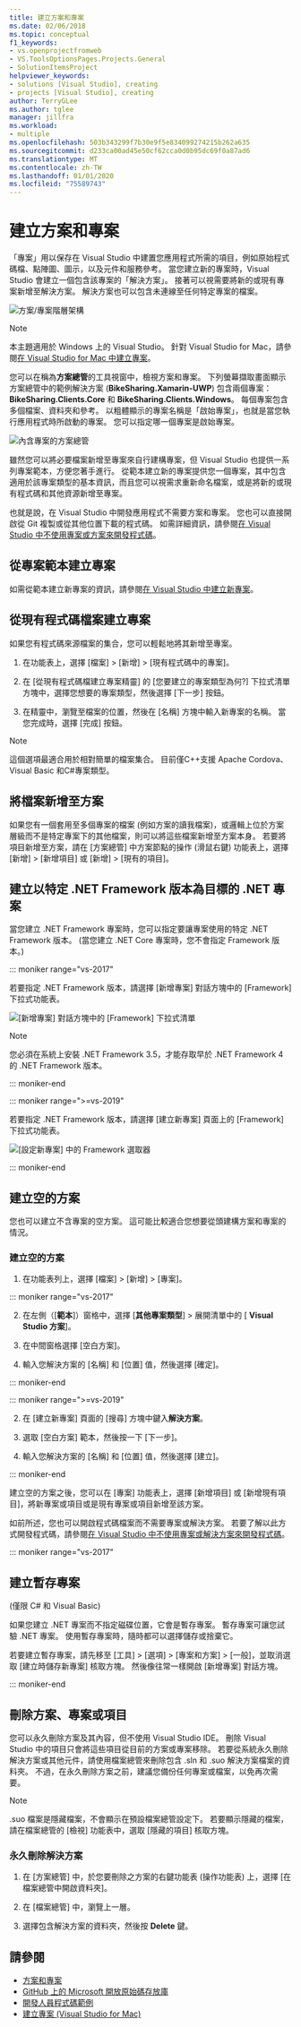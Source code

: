 ```yaml
---
title: 建立方案和專案
ms.date: 02/06/2018
ms.topic: conceptual
f1_keywords:
- vs.openprojectfromweb
- VS.ToolsOptionsPages.Projects.General
- SolutionItemsProject
helpviewer_keywords:
- solutions [Visual Studio], creating
- projects [Visual Studio], creating
author: TerryGLee
ms.author: tglee
manager: jillfra
ms.workload:
- multiple
ms.openlocfilehash: 503b343299f7b30e9f5e834099274215b262a635
ms.sourcegitcommit: d233ca00ad45e50cf62cca0d0b95dc69f0a87ad6
ms.translationtype: MT
ms.contentlocale: zh-TW
ms.lasthandoff: 01/01/2020
ms.locfileid: "75589743"
---
```

# <a name="create-solutions-and-projects"></a>建立方案和專案

「專案」用以保存在 Visual Studio 中建置您應用程式所需的項目，例如原始程式碼檔、點陣圖、圖示，以及元件和服務參考。 當您建立新的專案時，Visual Studio 會建立一個包含該專案的「解決方案」。 接著可以視需要將新的或現有專案新增至解決方案。 解決方案也可以包含未連線至任何特定專案的檔案。

![方案/專案階層架構](./media/vside-proj-soln.png)

> [!NOTE]
> 本主題適用於 Windows 上的 Visual Studio。 針對 Visual Studio for Mac，請參閱[在 Visual Studio for Mac 中建立專案](/visualstudio/mac/create-new-projects)。

您可以在稱為**方案總管**的工具視窗中，檢視方案和專案。 下列螢幕擷取畫面顯示方案總管中的範例解決方案 (**BikeSharing.Xamarin-UWP**) 包含兩個專案：**BikeSharing.Clients.Core** 和 **BikeSharing.Clients.Windows**。 每個專案包含多個檔案、資料夾和參考。 以粗體顯示的專案名稱是「啟始專案」，也就是當您執行應用程式時所啟動的專案。 您可以指定哪一個專案是啟始專案。

![內含專案的方案總管](./media/vside-solution-explorer-projects.png)

雖然您可以將必要檔案新增至專案來自行建構專案，但 Visual Studio 也提供一系列專案範本，方便您著手進行。 從範本建立新的專案提供您一個專案，其中包含適用於該專案類型的基本資訊，而且您可以視需求重新命名檔案，或是將新的或現有程式碼和其他資源新增至專案。

也就是說，在 Visual Studio 中開發應用程式不需要方案和專案。 您也可以直接開啟從 Git 複製或從其他位置下載的程式碼。 如需詳細資訊，請參閱[在 Visual Studio 中不使用專案或方案來開發程式碼](../ide/develop-code-in-visual-studio-without-projects-or-solutions.md)。

## <a name="create-a-project-from-a-project-template"></a>從專案範本建立專案

如需從範本建立新專案的資訊，請參閱[在 Visual Studio 中建立新專案](create-new-project.md)。

## <a name="create-a-project-from-existing-code-files"></a>從現有程式碼檔案建立專案

如果您有程式碼來源檔案的集合，您可以輕鬆地將其新增至專案。

1. 在功能表上，選擇 [檔案] > [新增] > [現有程式碼中的專案]。

1. 在 [從現有程式碼檔建立專案精靈] 的 [您要建立的專案類型為何?] 下拉式清單方塊中，選擇您想要的專案類型，然後選擇 [下一步] 按鈕。

1. 在精靈中，瀏覽至檔案的位置，然後在 [名稱] 方塊中輸入新專案的名稱。 當您完成時，選擇 [完成] 按鈕。

> [!NOTE]
> 這個選項最適合用於相對簡單的檔案集合。 目前僅C++支援 Apache Cordova、Visual Basic 和C#專案類型。

## <a name="add-files-to-a-solution"></a>將檔案新增至方案

如果您有一個套用至多個專案的檔案 (例如方案的讀我檔案)，或邏輯上位於方案層級而不是特定專案下的其他檔案，則可以將這些檔案新增至方案本身。 若要將項目新增至方案，請在 [方案總管] 中方案節點的操作 (滑鼠右鍵) 功能表上，選擇 [新增] > [新增項目] 或 [新增] > [現有的項目]。

## <a name="create-a-net-project-that-targets-a-specific-version-of-the-net-framework"></a>建立以特定 .NET Framework 版本為目標的 .NET 專案

當您建立 .NET Framework 專案時，您可以指定要讓專案使用的特定 .NET Framework 版本。 (當您建立 .NET Core 專案時，您不會指定 Framework 版本。)

::: moniker range="vs-2017"

若要指定 .NET Framework 版本，請選擇 [新增專案] 對話方塊中的 [Framework] 下拉式功能表。

![[新增專案] 對話方塊中的 [Framework] 下拉式清單](./media/vside-newproject-framework.png)

> [!NOTE]
> 您必須在系統上安裝 .NET Framework 3.5，才能存取早於 .NET Framework 4 的 .NET Framework 版本。

::: moniker-end

::: moniker range=">=vs-2019"

若要指定 .NET Framework 版本，請選擇 [建立新專案] 頁面上的 [Framework] 下拉式功能表。

![[設定新專案] 中的 Framework 選取器](media/vs-2019/configure-new-project-framework.png)

::: moniker-end

## <a name="create-empty-solutions"></a>建立空的方案

您也可以建立不含專案的空方案。 這可能比較適合您想要從頭建構方案和專案的情況。

### <a name="to-create-an-empty-solution"></a>建立空的方案

1. 在功能表列上，選擇 [檔案] >  [新增] >  [專案]。

::: moniker range="vs-2017"

2. 在左側（[**範本**]）窗格中，選擇 [**其他專案類型**] > 展開清單中的 [ **Visual Studio 方案**]。

3. 在中間窗格選擇 [空白方案]。

4. 輸入您解決方案的 [名稱] 和 [位置] 值，然後選擇 [確定]。

::: moniker-end

::: moniker range=">=vs-2019"

2. 在 [建立新專案] 頁面的 [搜尋] 方塊中鍵入**解決方案**。

3. 選取 [空白方案] 範本，然後按一下 [下一步]。

4. 輸入您解決方案的 [名稱] 和 [位置] 值，然後選擇 [建立]。

::: moniker-end

建立空的方案之後，您可以在 [專案] 功能表上，選擇 [新增項目] 或 [新增現有項目]，將新專案或項目或是現有專案或項目新增至該方案。

如前所述，您也可以開啟程式碼檔案而不需要專案或解決方案。 若要了解以此方式開發程式碼，請參閱[在 Visual Studio 中不使用專案或解決方案來開發程式碼](../ide/develop-code-in-visual-studio-without-projects-or-solutions.md)。

::: moniker range="vs-2017"

## <a name="create-a-temporary-project"></a>建立暫存專案

(僅限 C# 和 Visual Basic)

如果您建立 .NET 專案而不指定磁碟位置，它會是暫存專案。 暫存專案可讓您試驗 .NET 專案。 使用暫存專案時，隨時都可以選擇儲存或捨棄它。

若要建立暫存專案，請先移至 [工具] > [選項] > [專案和方案] > [一般]，並取消選取 [建立時儲存新專案] 核取方塊。 然後像往常一樣開啟 [新增專案] 對話方塊。

::: moniker-end

## <a name="delete-a-solution-project-or-item"></a>刪除方案、專案或項目

您可以永久刪除方案及其內容，但不使用 Visual Studio IDE。 刪除 Visual Studio 中的項目只會將這些項目從目前的方案或專案移除。 若要從系統永久刪除解決方案或其他元件，請使用檔案總管來刪除包含 .sln 和 .suo 解決方案檔案的資料夾。 不過，在永久刪除方案之前，建議您備份任何專案或檔案，以免再次需要。

> [!NOTE]
> .suo 檔案是隱藏檔案，不會顯示在預設檔案總管設定下。 若要顯示隱藏的檔案，請在檔案總管的 [檢視] 功能表中，選取 [隱藏的項目] 核取方塊。

### <a name="permanently-delete-a-solution"></a>永久刪除解決方案

1. 在 [方案總管] 中，於您要刪除之方案的右鍵功能表 (操作功能表) 上，選擇 [在檔案總管中開啟資料夾]。

1. 在 [檔案總管] 中，瀏覽上一層。

1. 選擇包含解決方案的資料夾，然後按 **Delete** 鍵。

## <a name="see-also"></a>請參閱

- [方案和專案](../ide/solutions-and-projects-in-visual-studio.md)
- [GitHub 上的 Microsoft 開放原始碼存放庫](https://github.com/Microsoft)
- [開發人員程式碼範例](https://code.msdn.microsoft.com/)
- [建立專案 (Visual Studio for Mac)](/visualstudio/mac/create-new-projects)
